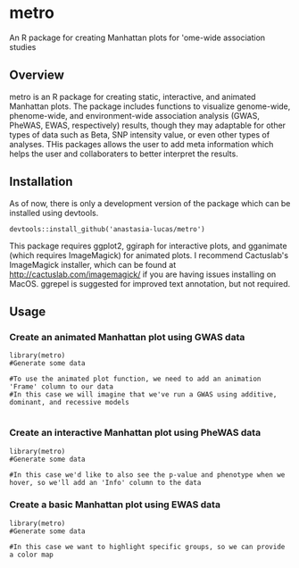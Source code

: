 # metro
An R package for creating Manhattan plots for 'ome-wide association studies

## Overview
metro is an R package for creating static, interactive, and animated Manhattan plots. The package includes functions to visualize genome-wide, phenome-wide, and environment-wide association analysis (GWAS, PheWAS, EWAS, respectively) results, though they may adaptable for other types of data such as Beta, SNP intensity value, or even other types of analyses. THis packages allows the user to add meta information which helps the user and collaboraters to better interpret the results.

## Installation
As of now, there is only a development version of the package which can be installed using devtools.

```devtools::install_github('anastasia-lucas/metro')```

This package requires ggplot2, ggiraph for interactive plots, and gganimate (which requires ImageMagick) for animated plots. I recommend Cactuslab's ImageMagick installer, which can be found at http://cactuslab.com/imagemagick/ if you are having issues installing on MacOS. ggrepel is suggested for improved text annotation, but not required.

## Usage

### Create an animated Manhattan plot using GWAS data

```
library(metro)
#Generate some data

#To use the animated plot function, we need to add an animation 'Frame' column to our data
#In this case we will imagine that we've run a GWAS using additive, dominant, and recessive models


```

### Create an interactive Manhattan plot using PheWAS data

```
library(metro)
#Generate some data

#In this case we'd like to also see the p-value and phenotype when we hover, so we'll add an 'Info' column to the data

```

### Create a basic Manhattan plot using EWAS data

```
library(metro)
#Generate some data

#In this case we want to highlight specific groups, so we can provide a color map
```
